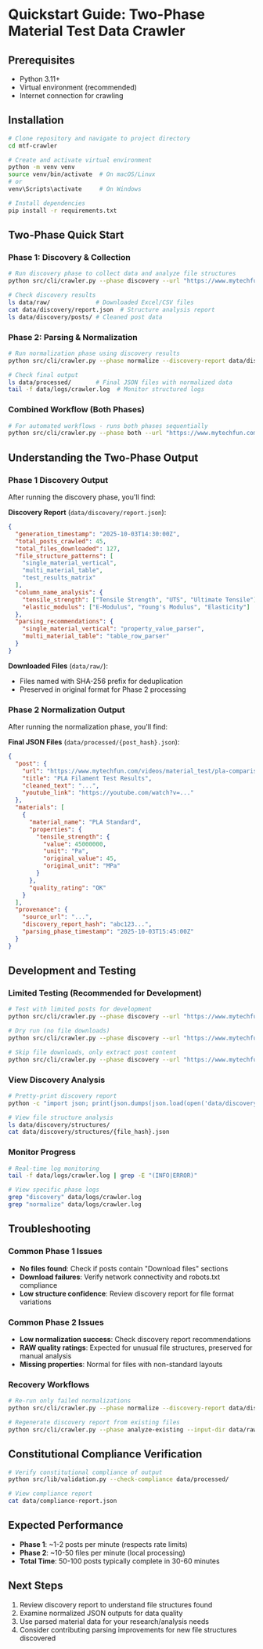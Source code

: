 # Quickstart Guide: Two-Phase Material Test Data Crawler

## Prerequisites
- Python 3.11+
- Virtual environment (recommended)
- Internet connection for crawling

## Installation
```bash
# Clone repository and navigate to project directory
cd mtf-crawler

# Create and activate virtual environment
python -m venv venv
source venv/bin/activate  # On macOS/Linux
# or
venv\Scripts\activate     # On Windows

# Install dependencies
pip install -r requirements.txt
```

## Two-Phase Quick Start

### Phase 1: Discovery & Collection
```bash
# Run discovery phase to collect data and analyze file structures
python src/cli/crawler.py --phase discovery --url "https://www.mytechfun.com/videos/material_test"

# Check discovery results
ls data/raw/             # Downloaded Excel/CSV files
cat data/discovery/report.json  # Structure analysis report
ls data/discovery/posts/ # Cleaned post data
```

### Phase 2: Parsing & Normalization
```bash
# Run normalization phase using discovery results
python src/cli/crawler.py --phase normalize --discovery-report data/discovery/report.json

# Check final output
ls data/processed/       # Final JSON files with normalized data
tail -f data/logs/crawler.log  # Monitor structured logs
```

### Combined Workflow (Both Phases)
```bash
# For automated workflows - runs both phases sequentially
python src/cli/crawler.py --phase both --url "https://www.mytechfun.com/videos/material_test"
```

## Understanding the Two-Phase Output

### Phase 1 Discovery Output
After running the discovery phase, you'll find:

**Discovery Report** (`data/discovery/report.json`):
```json
{
  "generation_timestamp": "2025-10-03T14:30:00Z",
  "total_posts_crawled": 45,
  "total_files_downloaded": 127,
  "file_structure_patterns": [
    "single_material_vertical",
    "multi_material_table", 
    "test_results_matrix"
  ],
  "column_name_analysis": {
    "tensile_strength": ["Tensile Strength", "UTS", "Ultimate Tensile"],
    "elastic_modulus": ["E-Modulus", "Young's Modulus", "Elasticity"]
  },
  "parsing_recommendations": {
    "single_material_vertical": "property_value_parser",
    "multi_material_table": "table_row_parser"
  }
}
```

**Downloaded Files** (`data/raw/`):
- Files named with SHA-256 prefix for deduplication
- Preserved in original format for Phase 2 processing

### Phase 2 Normalization Output
After running the normalization phase, you'll find:

**Final JSON Files** (`data/processed/{post_hash}.json`):
```json
{
  "post": {
    "url": "https://www.mytechfun.com/videos/material_test/pla-comparison",
    "title": "PLA Filament Test Results",
    "cleaned_text": "...",
    "youtube_link": "https://youtube.com/watch?v=..."
  },
  "materials": [
    {
      "material_name": "PLA Standard",
      "properties": {
        "tensile_strength": {
          "value": 45000000,
          "unit": "Pa",
          "original_value": 45,
          "original_unit": "MPa"
        }
      },
      "quality_rating": "OK"
    }
  ],
  "provenance": {
    "source_url": "...",
    "discovery_report_hash": "abc123...",
    "parsing_phase_timestamp": "2025-10-03T15:45:00Z"
  }
}
```

## Development and Testing

### Limited Testing (Recommended for Development)
```bash
# Test with limited posts for development
python src/cli/crawler.py --phase discovery --url "https://www.mytechfun.com/videos/material_test" --max-posts 5

# Dry run (no file downloads)
python src/cli/crawler.py --phase discovery --url "https://www.mytechfun.com/videos/material_test" --dry-run

# Skip file downloads, only extract post content
python src/cli/crawler.py --phase discovery --url "https://www.mytechfun.com/videos/material_test" --skip-files
```

### View Discovery Analysis
```bash
# Pretty-print discovery report
python -c "import json; print(json.dumps(json.load(open('data/discovery/report.json')), indent=2))"

# View file structure analysis
ls data/discovery/structures/
cat data/discovery/structures/{file_hash}.json
```

### Monitor Progress
```bash
# Real-time log monitoring
tail -f data/logs/crawler.log | grep -E "(INFO|ERROR)"

# View specific phase logs
grep "discovery" data/logs/crawler.log
grep "normalize" data/logs/crawler.log
```

## Troubleshooting

### Common Phase 1 Issues
- **No files found**: Check if posts contain "Download files" sections
- **Download failures**: Verify network connectivity and robots.txt compliance
- **Low structure confidence**: Review discovery report for file format variations

### Common Phase 2 Issues
- **Low normalization success**: Check discovery report recommendations
- **RAW quality ratings**: Expected for unusual file structures, preserved for manual analysis
- **Missing properties**: Normal for files with non-standard layouts

### Recovery Workflows
```bash
# Re-run only failed normalizations
python src/cli/crawler.py --phase normalize --discovery-report data/discovery/report.json --retry-failed

# Regenerate discovery report from existing files
python src/cli/crawler.py --phase analyze-existing --input-dir data/raw/
```

## Constitutional Compliance Verification
```bash
# Verify constitutional compliance of output
python src/lib/validation.py --check-compliance data/processed/

# View compliance report
cat data/compliance-report.json
```

## Expected Performance
- **Phase 1**: ~1-2 posts per minute (respects rate limits)
- **Phase 2**: ~10-50 files per minute (local processing)
- **Total Time**: 50-100 posts typically complete in 30-60 minutes

## Next Steps
1. Review discovery report to understand file structures found
2. Examine normalized JSON outputs for data quality
3. Use parsed material data for your research/analysis needs
4. Consider contributing parsing improvements for new file structures discovered
